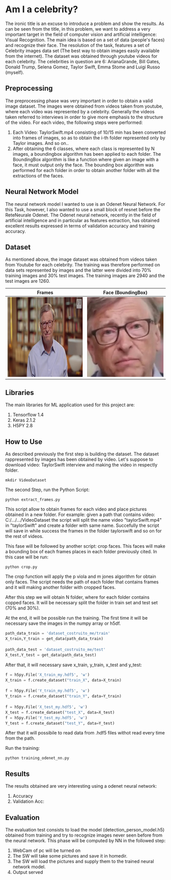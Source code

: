 # Am I a celebrity?
The ironic title is an excuse to introduce a problem and show the results.
As can be seen from the title, in this problem, we want to address a very important target in the field of computer vision and artificial intelligence: Visual Recognition.
The main idea is based on a set of data (people's faces) and recognize their face.
The resolution of the task, features a set of Celebrity images data set (The best way to obtain images easily available from the internet).
The dataset was obtained through youtube videos for each celebrity. The celebrities in question are 6: ArianaGrande, Bill Gates, Donald Trump, Selena Gomez, Taylor Swift, Emma Stome and Luigi Russo (myself).

## Preprocessing
The preprocessing phase was very important in order to obtain a valid image dataset.
The images were obtained from videos taken from youtube, where each video was represented by a celebrity. Generally the videos taken referred to interviews in order to give more emphasis to the structure of the video.
For each video, the following steps were performed:
1) Each Video: TaylorSwift.mp4 consisting of 10/15 min has been converted into frames of images, so as to obtain the i-th folder represented only by Taylor images. And so on..
2) After obtaining the 6 classes, where each class is represented by N images, a boundingbox algorithm has been applied to each folder.
The BoundingBox algorithm is like a function where given an image with a face, it must output only the face.
The bounding box algorithm was performed for each folder in order to obtain another folder with all the extractions of the faces.

## Neural Network Model

The neural network model I wanted to use is an Odenet Neural Network. For this Task, however, I also wanted to use a small block of resnet before the ReteNeurale Odenet.
The Odenet neural network, recently in the field of artificial intelligence and in particular as features extraction, has obtained excellent results expressed in terms of validation accuracy and training accuracy.

## Dataset

As mentioned above, the image dataset was obtained from videos taken from Youtube for each celebrity.
The training was therefore performed on data sets represented by images and the latter were divided into 70% training images and 30% test images.
The training images are 2940 and the test images are 1260.

Frames             |  Face (BoundingBox)
:-------------------------:|:-------------------------:
 <img src="https://github.com/LuigiRussoDev/Am-I-a-Celebrity/blob/main/imgs/BillGates3S456.jpg"  width="250" height="250">  |   <img src="https://github.com/LuigiRussoDev/Am-I-a-Celebrity/blob/main/imgs/img636.jpg"  width="250" height="250"> 
 
## Libraries
The main libraries for ML application used for this project are: 
1) Tensorflow 1.4
2) Keras 2.1.2
3) H5PY 2.8

## How to Use

As described previously the first step is building the dataset. The dataset rappresented by images has been obtained by video. 
Let's suppose to download video: TaylorSwift interview and making the video in respectly folder.
```
mkdir VideoDataset
```
The second Step, run the Python Script: 

```
python extract_frames.py
```
This script allow to obtain frames for each video and place pictures obtained in a new folder. 
For example: given a path that contains video: C:/.../.../VideoDataset
the script will split the name video "taylorSwift.mp4" in "taylorSwift" and create a folder with same name. Succefully the script will save in while success the frames in the folder taylorswift and so on for the rest of videos. 

This fase will be followed by another script: crop faces. This faces will make a bounding box of each frames places in each folder previously cited. 
In this case will be run: 
```
python crop.py
```
The crop function will apply the p viola and m jones algorithm for obtain only faces. The script needs the path of each folder that contains frames and it will making another folder with cropped faces. 

After this step we will obtain N folder, where for each folder contains copped faces. It will be necessary split the folder in train set and test set (70% and 30%). 

At the end, it will be possible run the training. The first time it will be necessary save the images in the numpy array or h5df. 

```python
path_data_train = 'dataset_costruito_me/train'
X_train,Y_train = get_data(path_data_train)

path_data_test = 'dataset_costruito_me/test'
X_test,Y_test = get_data(path_data_test)
```
After that, it will necessary save x_train, y_train, x_test and y_test: 
```python
f = h5py.File('X_train_my.hdf5', 'w')
X_train = f.create_dataset("train_X", data=X_train)

f = h5py.File('Y_train_my.hdf5', 'w')
Y_train = f.create_dataset("train_Y", data=Y_train)

f = h5py.File('X_test_my.hdf5', 'w')
X_test = f.create_dataset("test_X", data=X_test)
f = h5py.File('Y_test_my.hdf5', 'w')
Y_test = f.create_dataset("test_Y", data=Y_test)
```

After that it will possibile to read data from .hdf5 files withot read every time from the path. 

Run the training:


```
python training_odenet_nn.py
```

## Results
The results obtained are very interesting using a odenet neural network: 
1) Accuracy
2) Validation Acc:

## Evaluation 

The evaluation test consists to load the model (detection_person_model.h5) obtained from training and try to recognize images never seen before from the neural network. This phase will be computed by NN in the followed step: 
1) WebCam of pc will be turned on 
2) The SW will take some pictures and save it in homedir. 
3) The SW will load the pictures and supply them to the trained neural network model.
4) Output served